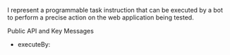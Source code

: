 I represent a programmable task instruction that can be executed by a bot to perform a precise action on the web application being tested.

Public API and Key Messages

- executeBy:
 
